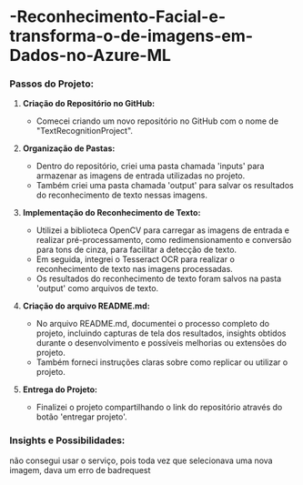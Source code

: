 # -Reconhecimento-Facial-e-transforma-o-de-imagens-em-Dados-no-Azure-ML

### Passos do Projeto:

1. **Criação do Repositório no GitHub:**
   - Comecei criando um novo repositório no GitHub com o nome de "TextRecognitionProject".

2. **Organização de Pastas:**
   - Dentro do repositório, criei uma pasta chamada 'inputs' para armazenar as imagens de entrada utilizadas no projeto.
   - Também criei uma pasta chamada 'output' para salvar os resultados do reconhecimento de texto nessas imagens.

3. **Implementação do Reconhecimento de Texto:**
   - Utilizei a biblioteca OpenCV para carregar as imagens de entrada e realizar pré-processamento, como redimensionamento e conversão para tons de cinza, para facilitar a detecção de texto.
   - Em seguida, integrei o Tesseract OCR para realizar o reconhecimento de texto nas imagens processadas.
   - Os resultados do reconhecimento de texto foram salvos na pasta 'output' como arquivos de texto.

4. **Criação do arquivo README.md:**
   - No arquivo README.md, documentei o processo completo do projeto, incluindo capturas de tela dos resultados, insights obtidos durante o desenvolvimento e possíveis melhorias ou extensões do projeto.
   - Também forneci instruções claras sobre como replicar ou utilizar o projeto.

5. **Entrega do Projeto:**
   - Finalizei o projeto compartilhando o link do repositório através do botão 'entregar projeto'.

### Insights e Possibilidades:
não consegui usar o serviço, pois toda vez que selecionava uma nova imagem, dava um erro de badrequest
